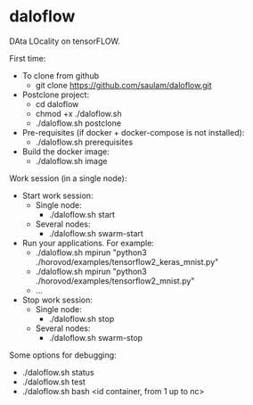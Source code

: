 # daloflow
DAta LOcality on tensorFLOW.

First time:
* To clone from github
  * git clone https://github.com/saulam/daloflow.git
* Postclone project:
  * cd daloflow
  * chmod +x ./daloflow.sh
  * ./daloflow.sh postclone
* Pre-requisites (if docker + docker-compose is not installed):
  * ./daloflow.sh prerequisites
* Build the docker image:
  * ./daloflow.sh image

Work session (in a single node):
* Start work session:
  * Single node:
    * ./daloflow.sh start <number of containers>
  * Several nodes:
    * ./daloflow.sh swarm-start <number of containers>
* Run your applications. For example:
  * ./daloflow.sh mpirun <np> "python3 ./horovod/examples/tensorflow2_keras_mnist.py"
  * ./daloflow.sh mpirun <np> "python3 ./horovod/examples/tensorflow2_mnist.py"
  * ...
* Stop work session:
  * Single node:
    * ./daloflow.sh stop
  * Several nodes:
    * ./daloflow.sh swarm-stop

Some options for debugging:
* ./daloflow.sh status
* ./daloflow.sh test
* ./daloflow.sh bash <id container, from 1 up to nc>

